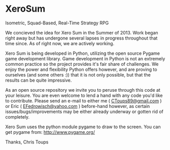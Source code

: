 XeroSum
=======

Isometric, Squad-Based, Real-Time Strategy RPG  

We concieved the idea for Xero Sum in the Summer of 2013. Work began right away but has undergone several lapses in 
progress throughout that time since. As of right now, we are actively working.

Xero Sum is being developed in Python, utilizing the open source Pygame game development library. Game development in 
Python is not an extremely common practice so the project provides it's fair share of challenges. We enjoy the power
and flexibility Python offers however, and are proving to ourselves (and some others :)) that it is not only possible, but
that the results can be quite impressive.

As an open source repository we invite you to peruse through this code at your leisure. You are even welcome to 
lend a hand with any code you'd like to contribute. Please send an e-mail to either me ( CToups89@gmail.com ) or Eric
( EFedrowisch@yahoo.com ) before-hand however, as certain issues/bugs/improvements may be either already underway or
gotten rid of completely.

Xero Sum uses the python module pygame to draw to the screen. You can get pygame from: 
http://www.pygame.org/

Thanks,
Chris Toups
